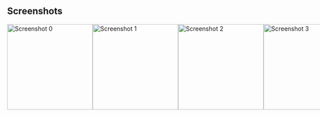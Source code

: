 ## Screenshots
<div style="display: flex;">
    <img src="https://github.com/bilalelsayed97/Todoey/assets/133275598/bea780af-2c4c-4097-b4ae-658f12665747" alt="Screenshot 0" width="200">
    <img src="https://github.com/bilalelsayed97/Todoey/assets/133275598/c26e5f87-8549-44c7-90d6-25af056edd51" alt="Screenshot 1" width="200">
    <img src="https://github.com/bilalelsayed97/Todoey/assets/133275598/f6a48a8c-fed2-491b-bfa4-9fa20cafdf1b" alt="Screenshot 2" width="200">
    <img src="https://github.com/bilalelsayed97/Todoey/assets/133275598/3e9311aa-d82b-407f-b5b9-f565f3a648a5" alt="Screenshot 3" width="200">
</div>

